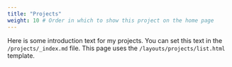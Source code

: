 ```yaml
---
title: "Projects" 
weight: 10 # Order in which to show this project on the home page
---
```


Here is some introduction text for my projects. You can set this text in the `/projects/_index.md` file. This page uses the `/layouts/projects/list.html` template.